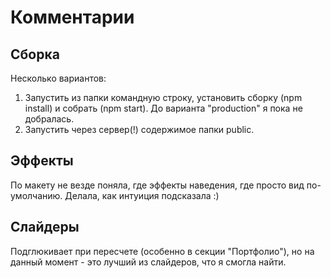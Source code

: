 # Комментарии

## Сборка
Несколько вариантов:
1. Запустить из папки командную строку, установить сборку (npm install) и собрать (npm start). До варианта "production" я пока не добралась.
2. Запустить через сервер(!) содержимое папки public.

## Эффекты
По макету не везде поняла, где эффекты наведения, где просто вид по-умолчанию. Делала, как интуиция подсказала :)

## Слайдеры
Подглюкивает при пересчете (особенно в секции "Портфолио"), но на данный момент - это лучший из слайдеров, что я смогла найти.